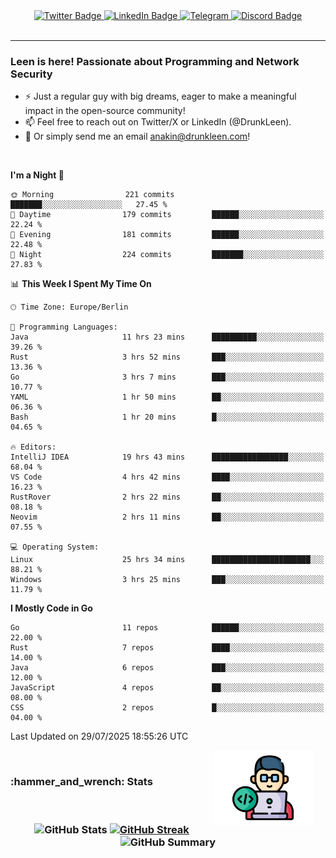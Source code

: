 <div id="badges" align="center">
  <a href="https://twitter.com/DrunkLeen">
    <img src="https://img.shields.io/badge/Twitter-blue?style=for-the-badge&logo=twitter&logoColor=white" alt="Twitter Badge"/>
  </a>
  <a href="https://www.instagram.com/reza.df.x">  
    <img src="https://img.shields.io/badge/LinkedIn-skyblue?style=for-the-badge&logo=LinkedIn&logoColor=black" alt="LinkedIn Badge"/>
  </a>
  <a href="http://telegram.me/rezadfx">
    <img src="https://img.shields.io/badge/Telegram-white?style=for-the-badge&logo=telegram&logoColor=blue" alt=Telegram Badge"/>
  </a>
  <a href="https://discord.com/users/DrunkLeen">
    <img src="https://img.shields.io/badge/Discord-gray?style=for-the-badge&logo=discord&logoColor=white" alt="Discord Badge"/>
  </a>
  <br>
  <img src="https://komarev.com/ghpvc/?username=drunkleen&style=flat-square&color=red" alt=""/>
</div>


---



### Leen is here! Passionate about Programming and Network Security

-	:zap: Just a regular guy with big dreams, eager to make a meaningful impact in the open-source community!
-	:mailbox: Feel free to reach out on Twitter/X or LinkedIn (@DrunkLeen).
-	:email: Or simply send me an email [anakin@drunkleen.com](mailto:anakin@drunkleen.com)!



<br>

<!-- <details>
<summary><b>:gear: &nbsp;Git statistics</b></summary>
<br>

[![Top Langs](https://github-readme-stats.vercel.app/api/top-langs/?username=drunkleen&layout=compact&theme=github_dark#gh-dark-mode-only)](https://github.com/drunkleen/github-readme-stats)
[![Top Langs](https://github-readme-stats.vercel.app/api/top-langs/?username=drunkleen&layout=compact&theme=vue#gh-light-mode-only)](https://github.com/drunkleen/github-readme-stats)
[![DrunkLeen's GitHub stats-Dark](https://github-readme-stats.vercel.app/api?username=drunkleen&show_icons=true&theme=github_dark#gh-dark-mode-only)](https://github.com/drunkleen/)
[![DrunkLeen's GitHub stats-Light](https://github-readme-stats.vercel.app/api?username=drunkleen&show_icons=true&theme=vue#gh-light-mode-only)](https://github.com/drunkleen/github-readme-stats)
[![willianrod's wakatime stats](https://github-readme-stats.vercel.app/api/wakatime?username=drunkleen&theme=github_dark#gh-dark-mode-only)](https://github.com/drunkleen/github-readme-stats)
[![willianrod's wakatime stats](https://github-readme-stats.vercel.app/api/wakatime?username=drunkleen&layout=compact&theme=vue#gh-light-mode-only)](https://github.com/drunkleen/github-readme-stats)

</details> -->


<!--START_SECTION:waka-->
**I'm a Night 🦉** 

```text
🌞 Morning                221 commits         ███████░░░░░░░░░░░░░░░░░░   27.45 % 
🌆 Daytime                179 commits         ██████░░░░░░░░░░░░░░░░░░░   22.24 % 
🌃 Evening                181 commits         ██████░░░░░░░░░░░░░░░░░░░   22.48 % 
🌙 Night                  224 commits         ███████░░░░░░░░░░░░░░░░░░   27.83 % 
```


📊 **This Week I Spent My Time On** 

```text
🕑︎ Time Zone: Europe/Berlin

💬 Programming Languages: 
Java                     11 hrs 23 mins      ██████████░░░░░░░░░░░░░░░   39.26 % 
Rust                     3 hrs 52 mins       ███░░░░░░░░░░░░░░░░░░░░░░   13.36 % 
Go                       3 hrs 7 mins        ███░░░░░░░░░░░░░░░░░░░░░░   10.77 % 
YAML                     1 hr 50 mins        ██░░░░░░░░░░░░░░░░░░░░░░░   06.36 % 
Bash                     1 hr 20 mins        █░░░░░░░░░░░░░░░░░░░░░░░░   04.65 % 

🔥 Editors: 
IntelliJ IDEA            19 hrs 43 mins      █████████████████░░░░░░░░   68.04 % 
VS Code                  4 hrs 42 mins       ████░░░░░░░░░░░░░░░░░░░░░   16.23 % 
RustRover                2 hrs 22 mins       ██░░░░░░░░░░░░░░░░░░░░░░░   08.18 % 
Neovim                   2 hrs 11 mins       ██░░░░░░░░░░░░░░░░░░░░░░░   07.55 % 

💻 Operating System: 
Linux                    25 hrs 34 mins      ██████████████████████░░░   88.21 % 
Windows                  3 hrs 25 mins       ███░░░░░░░░░░░░░░░░░░░░░░   11.79 % 
```

**I Mostly Code in Go** 

```text
Go                       11 repos            ██████░░░░░░░░░░░░░░░░░░░   22.00 % 
Rust                     7 repos             ████░░░░░░░░░░░░░░░░░░░░░   14.00 % 
Java                     6 repos             ███░░░░░░░░░░░░░░░░░░░░░░   12.00 % 
JavaScript               4 repos             ██░░░░░░░░░░░░░░░░░░░░░░░   08.00 % 
CSS                      2 repos             █░░░░░░░░░░░░░░░░░░░░░░░░   04.00 % 
```




 Last Updated on 29/07/2025 18:55:26 UTC
<!--END_SECTION:waka-->

<img align='right' height='120' style="margin-right:20px" src='assets/img/programmer.png' alt='Programmer'>


<p align="center">
<br>
<summary><h3><b>:hammer_and_wrench: Stats</b></h3></summary>
<br>

<h3 align="center">
  
![GitHub Stats](http://github-profile-summary-cards.vercel.app/api/cards/stats?username=drunkleen&theme=tokyonight) [![GitHub Streak](https://github-readme-streak-stats.herokuapp.com?user=drunkleen&theme=tokyonight&hide_border=true&date_format=j%20M%5B%20Y%5D&card_width=480)](https://git.io/streak-stats)
![GitHub Summary](http://github-profile-summary-cards.vercel.app/api/cards/profile-details?username=drunkleen&theme=tokyonight)

</h3>
